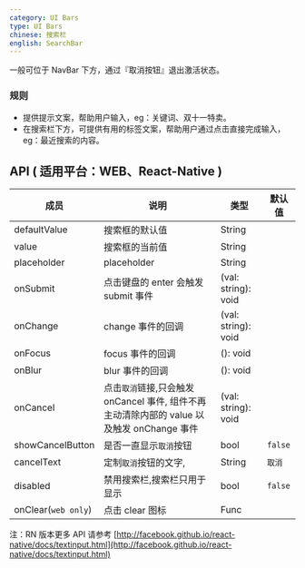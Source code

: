 ```yaml
---
category: UI Bars
type: UI Bars
chinese: 搜索栏
english: SearchBar
---
```


一般可位于 NavBar 下方，通过『取消按钮』退出激活状态。

### 规则

- 提供提示文案，帮助用户输入，eg：关键词、双十一特卖。
- 在搜索栏下方，可提供有用的标签文案，帮助用户通过点击直接完成输入，eg：最近搜索的内容。

## API ( 适用平台：WEB、React-Native )

| 成员        | 说明           | 类型               | 默认值       |
|------------|----------------|--------------------|--------------|
| defaultValue |    搜索框的默认值     | String |    |
| value    |    搜索框的当前值     | String |    |
| placeholder    |    placeholder     | String |    |
| onSubmit    |    点击键盘的 enter 会触发 submit 事件    | (val: string): void |    |
| onChange    |    change 事件的回调     | (val: string): void |    |
| onFocus    |    focus 事件的回调     | (): void |    |
| onBlur    |    blur 事件的回调     | (): void |    |
| onCancel  | 点击`取消`链接,只会触发 onCancel 事件, 组件不再主动清除内部的 value 以及触发 onChange 事件  | (val: string): void |    |
| showCancelButton    |    是否一直显示`取消`按钮     | bool |  `false`  |
| cancelText    |   定制`取消`按钮的文字,     | String |  `取消`  |
| disabled    |    禁用搜索栏,搜索栏只用于显示     | bool |  `false`  |
| onClear(`web only`)    |    点击 clear 图标     | Func |    |

注：RN 版本更多 API 请参考 [http://facebook.github.io/react-native/docs/textinput.html](http://facebook.github.io/react-native/docs/textinput.html)

